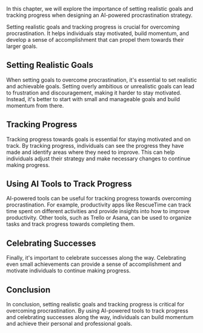 
In this chapter, we will explore the importance of setting realistic goals and tracking progress when designing an AI-powered procrastination strategy.

Setting realistic goals and tracking progress is crucial for overcoming procrastination. It helps individuals stay motivated, build momentum, and develop a sense of accomplishment that can propel them towards their larger goals.

Setting Realistic Goals
-----------------------

When setting goals to overcome procrastination, it's essential to set realistic and achievable goals. Setting overly ambitious or unrealistic goals can lead to frustration and discouragement, making it harder to stay motivated. Instead, it's better to start with small and manageable goals and build momentum from there.

Tracking Progress
-----------------

Tracking progress towards goals is essential for staying motivated and on track. By tracking progress, individuals can see the progress they have made and identify areas where they need to improve. This can help individuals adjust their strategy and make necessary changes to continue making progress.

Using AI Tools to Track Progress
--------------------------------

AI-powered tools can be useful for tracking progress towards overcoming procrastination. For example, productivity apps like RescueTime can track time spent on different activities and provide insights into how to improve productivity. Other tools, such as Trello or Asana, can be used to organize tasks and track progress towards completing them.

Celebrating Successes
---------------------

Finally, it's important to celebrate successes along the way. Celebrating even small achievements can provide a sense of accomplishment and motivate individuals to continue making progress.

Conclusion
----------

In conclusion, setting realistic goals and tracking progress is critical for overcoming procrastination. By using AI-powered tools to track progress and celebrating successes along the way, individuals can build momentum and achieve their personal and professional goals.
